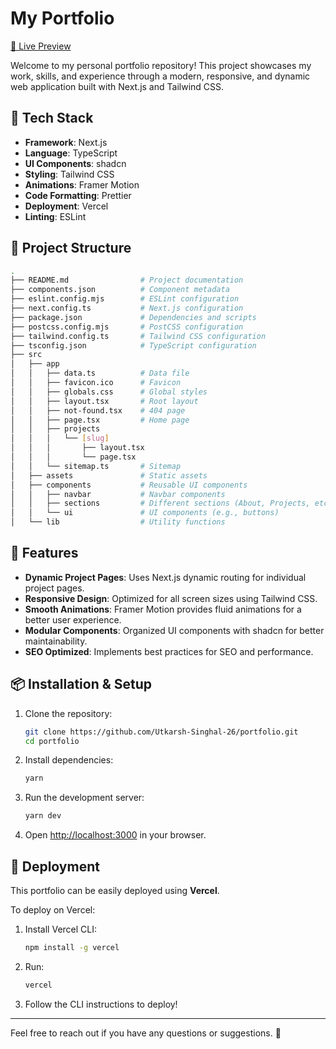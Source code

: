 # My Portfolio

[🔗 Live Preview](https://utkarsh-singhal.tech/)

Welcome to my personal portfolio repository! This project showcases my work, skills, and experience through a modern, responsive, and dynamic web application built with Next.js and Tailwind CSS.

## 🚀 Tech Stack

- **Framework**: Next.js
- **Language**: TypeScript
- **UI Components**: shadcn
- **Styling**: Tailwind CSS
- **Animations**: Framer Motion
- **Code Formatting**: Prettier
- **Deployment**: Vercel
- **Linting**: ESLint

## 📁 Project Structure

```sh
.
├── README.md                # Project documentation
├── components.json          # Component metadata
├── eslint.config.mjs        # ESLint configuration
├── next.config.ts           # Next.js configuration
├── package.json             # Dependencies and scripts
├── postcss.config.mjs       # PostCSS configuration
├── tailwind.config.ts       # Tailwind CSS configuration
├── tsconfig.json            # TypeScript configuration
├── src
│   ├── app
│   │   ├── data.ts          # Data file
│   │   ├── favicon.ico      # Favicon
│   │   ├── globals.css      # Global styles
│   │   ├── layout.tsx       # Root layout
│   │   ├── not-found.tsx    # 404 page
│   │   ├── page.tsx         # Home page
│   │   ├── projects
│   │   │   └── [slug]
│   │   │       ├── layout.tsx
│   │   │       └── page.tsx
│   │   └── sitemap.ts       # Sitemap
│   ├── assets               # Static assets
│   ├── components           # Reusable UI components
│   │   ├── navbar           # Navbar components
│   │   ├── sections         # Different sections (About, Projects, etc.)
│   │   └── ui               # UI components (e.g., buttons)
│   └── lib                  # Utility functions
```

## 🌟 Features

- **Dynamic Project Pages**: Uses Next.js dynamic routing for individual project pages.
- **Responsive Design**: Optimized for all screen sizes using Tailwind CSS.
- **Smooth Animations**: Framer Motion provides fluid animations for a better user experience.
- **Modular Components**: Organized UI components with shadcn for better maintainability.
- **SEO Optimized**: Implements best practices for SEO and performance.

## 📦 Installation & Setup

1. Clone the repository:

   ```sh
   git clone https://github.com/Utkarsh-Singhal-26/portfolio.git
   cd portfolio
   ```

2. Install dependencies:

   ```sh
   yarn
   ```

3. Run the development server:

   ```sh
   yarn dev
   ```

4. Open [http://localhost:3000](http://localhost:3000) in your browser.

## 📌 Deployment

This portfolio can be easily deployed using **Vercel**.

To deploy on Vercel:

1. Install Vercel CLI:
   ```sh
   npm install -g vercel
   ```
2. Run:
   ```sh
   vercel
   ```
3. Follow the CLI instructions to deploy!

---

Feel free to reach out if you have any questions or suggestions. 🚀
